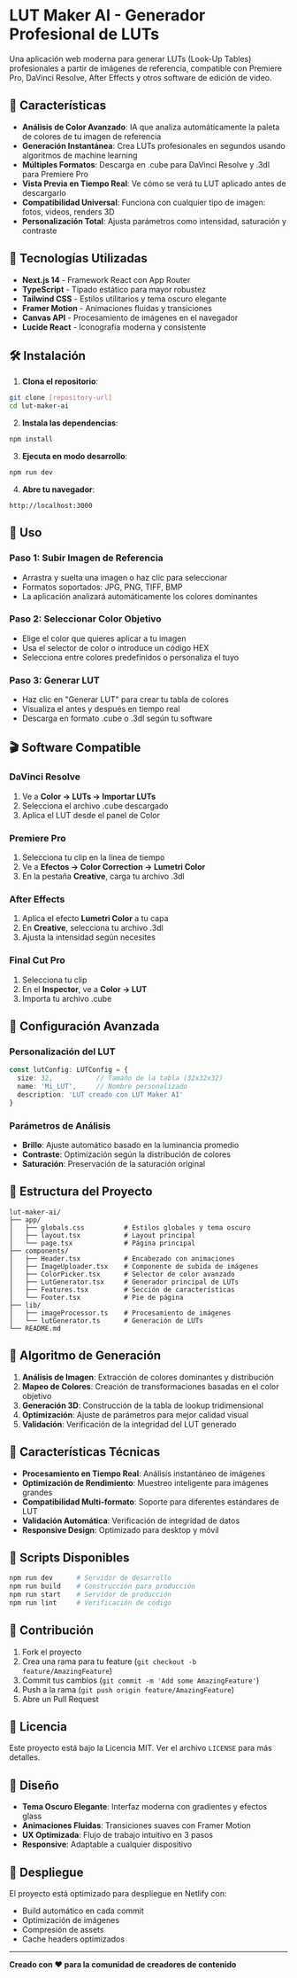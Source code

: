 # LUT Maker AI - Generador Profesional de LUTs

Una aplicación web moderna para generar LUTs (Look-Up Tables) profesionales a partir de imágenes de referencia, compatible con Premiere Pro, DaVinci Resolve, After Effects y otros software de edición de video.

## 🎨 Características

- **Análisis de Color Avanzado**: IA que analiza automáticamente la paleta de colores de tu imagen de referencia
- **Generación Instantánea**: Crea LUTs profesionales en segundos usando algoritmos de machine learning
- **Múltiples Formatos**: Descarga en .cube para DaVinci Resolve y .3dl para Premiere Pro
- **Vista Previa en Tiempo Real**: Ve cómo se verá tu LUT aplicado antes de descargarlo
- **Compatibilidad Universal**: Funciona con cualquier tipo de imagen: fotos, videos, renders 3D
- **Personalización Total**: Ajusta parámetros como intensidad, saturación y contraste

## 🚀 Tecnologías Utilizadas

- **Next.js 14** - Framework React con App Router
- **TypeScript** - Tipado estático para mayor robustez
- **Tailwind CSS** - Estilos utilitarios y tema oscuro elegante
- **Framer Motion** - Animaciones fluidas y transiciones
- **Canvas API** - Procesamiento de imágenes en el navegador
- **Lucide React** - Iconografía moderna y consistente

## 🛠️ Instalación

1. **Clona el repositorio**:
```bash
git clone [repository-url]
cd lut-maker-ai
```

2. **Instala las dependencias**:
```bash
npm install
```

3. **Ejecuta en modo desarrollo**:
```bash
npm run dev
```

4. **Abre tu navegador**:
```
http://localhost:3000
```

## 📖 Uso

### Paso 1: Subir Imagen de Referencia
- Arrastra y suelta una imagen o haz clic para seleccionar
- Formatos soportados: JPG, PNG, TIFF, BMP
- La aplicación analizará automáticamente los colores dominantes

### Paso 2: Seleccionar Color Objetivo
- Elige el color que quieres aplicar a tu imagen
- Usa el selector de color o introduce un código HEX
- Selecciona entre colores predefinidos o personaliza el tuyo

### Paso 3: Generar LUT
- Haz clic en "Generar LUT" para crear tu tabla de colores
- Visualiza el antes y después en tiempo real
- Descarga en formato .cube o .3dl según tu software

## 🎬 Software Compatible

### DaVinci Resolve
1. Ve a **Color → LUTs → Importar LUTs**
2. Selecciona el archivo .cube descargado
3. Aplica el LUT desde el panel de Color

### Premiere Pro
1. Selecciona tu clip en la línea de tiempo
2. Ve a **Efectos → Color Correction → Lumetri Color**
3. En la pestaña **Creative**, carga tu archivo .3dl

### After Effects
1. Aplica el efecto **Lumetri Color** a tu capa
2. En **Creative**, selecciona tu archivo .3dl
3. Ajusta la intensidad según necesites

### Final Cut Pro
1. Selecciona tu clip
2. En el **Inspector**, ve a **Color → LUT**
3. Importa tu archivo .cube

## 🔧 Configuración Avanzada

### Personalización del LUT
```typescript
const lutConfig: LUTConfig = {
  size: 32,           // Tamaño de la tabla (32x32x32)
  name: 'Mi_LUT',     // Nombre personalizado
  description: 'LUT creado con LUT Maker AI'
}
```

### Parámetros de Análisis
- **Brillo**: Ajuste automático basado en la luminancia promedio
- **Contraste**: Optimización según la distribución de colores
- **Saturación**: Preservación de la saturación original

## 📁 Estructura del Proyecto

```
lut-maker-ai/
├── app/
│   ├── globals.css          # Estilos globales y tema oscuro
│   ├── layout.tsx           # Layout principal
│   └── page.tsx             # Página principal
├── components/
│   ├── Header.tsx           # Encabezado con animaciones
│   ├── ImageUploader.tsx    # Componente de subida de imágenes
│   ├── ColorPicker.tsx      # Selector de color avanzado
│   ├── LutGenerator.tsx     # Generador principal de LUTs
│   ├── Features.tsx         # Sección de características
│   └── Footer.tsx           # Pie de página
├── lib/
│   ├── imageProcessor.ts    # Procesamiento de imágenes
│   └── lutGenerator.ts      # Generación de LUTs
└── README.md
```

## 🎯 Algoritmo de Generación

1. **Análisis de Imagen**: Extracción de colores dominantes y distribución
2. **Mapeo de Colores**: Creación de transformaciones basadas en el color objetivo
3. **Generación 3D**: Construcción de la tabla de lookup tridimensional
4. **Optimización**: Ajuste de parámetros para mejor calidad visual
5. **Validación**: Verificación de la integridad del LUT generado

## 🌟 Características Técnicas

- **Procesamiento en Tiempo Real**: Análisis instantáneo de imágenes
- **Optimización de Rendimiento**: Muestreo inteligente para imágenes grandes
- **Compatibilidad Multi-formato**: Soporte para diferentes estándares de LUT
- **Validación Automática**: Verificación de integridad de datos
- **Responsive Design**: Optimizado para desktop y móvil

## 📝 Scripts Disponibles

```bash
npm run dev      # Servidor de desarrollo
npm run build    # Construcción para producción
npm run start    # Servidor de producción
npm run lint     # Verificación de código
```

## 🤝 Contribución

1. Fork el proyecto
2. Crea una rama para tu feature (`git checkout -b feature/AmazingFeature`)
3. Commit tus cambios (`git commit -m 'Add some AmazingFeature'`)
4. Push a la rama (`git push origin feature/AmazingFeature`)
5. Abre un Pull Request

## 📄 Licencia

Este proyecto está bajo la Licencia MIT. Ver el archivo `LICENSE` para más detalles.

## 🎨 Diseño

- **Tema Oscuro Elegante**: Interfaz moderna con gradientes y efectos glass
- **Animaciones Fluidas**: Transiciones suaves con Framer Motion
- **UX Optimizada**: Flujo de trabajo intuitivo en 3 pasos
- **Responsive**: Adaptable a cualquier dispositivo

## 🚀 Despliegue

El proyecto está optimizado para despliegue en Netlify con:
- Build automático en cada commit
- Optimización de imágenes
- Compresión de assets
- Cache headers optimizados

---

**Creado con ❤️ para la comunidad de creadores de contenido**